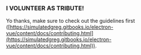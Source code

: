 ### I VOLUNTEER AS TRIBUTE!
Yo thanks, make sure to check out the guidelines first ([https://simulatedgreg.gitbooks.io/electron-vue/content/docs/contributing.html](https://simulatedgreg.gitbooks.io/electron-vue/content/docs/contributing.html)).